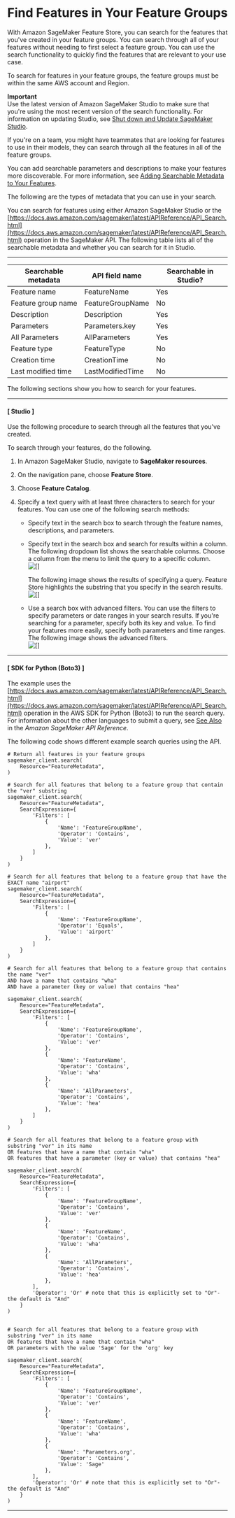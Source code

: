 # Find Features in Your Feature Groups<a name="feature-store-search-metadata"></a>

With Amazon SageMaker Feature Store, you can search for the features that you've created in your feature groups\. You can search through all of your features without needing to first select a feature group\. You can use the search functionality to quickly find the features that are relevant to your use case\.

To search for features in your feature groups, the feature groups must be within the same AWS account and Region\.

**Important**  
Use the latest version of Amazon SageMaker Studio to make sure that you're using the most recent version of the search functionality\. For information on updating Studio, see [Shut down and Update SageMaker Studio](studio-tasks-update-studio.md)\.

If you're on a team, you might have teammates that are looking for features to use in their models, they can search through all the features in all of the feature groups\.

You can add searchable parameters and descriptions to make your features more discoverable\. For more information, see [Adding Searchable Metadata to Your Features](feature-store-add-metadata.md)\.

The following are the types of metadata that you can use in your search\.

You can search for features using either Amazon SageMaker Studio or the [https://docs.aws.amazon.com/sagemaker/latest/APIReference/API_Search.html](https://docs.aws.amazon.com/sagemaker/latest/APIReference/API_Search.html) operation in the SageMaker API\. The following table lists all of the searchable metadata and whether you can search for it in Studio\.


****  

| Searchable metadata | API field name | Searchable in Studio? | 
| --- | --- | --- | 
| Feature name | FeatureName | Yes | 
| Feature group name | FeatureGroupName | No | 
| Description | Description | Yes | 
| Parameters | Parameters\.key | Yes | 
| All Parameters | AllParameters | Yes | 
| Feature type | FeatureType | No | 
| Creation time | CreationTime | No | 
| Last modified time | LastModifiedTime | No | 

The following sections show you how to search for your features\. 

------
#### [ Studio ]

Use the following procedure to search through all the features that you've created\.

To search through your features, do the following\.

1. In Amazon SageMaker Studio, navigate to **SageMaker resources**\.

1. On the navigation pane, choose **Feature Store**\.

1. Choose **Feature Catalog**\.

1. Specify a text query with at least three characters to search for your features\. You can use one of the following search methods:
   + Specify text in the search box to search through the feature names, descriptions, and parameters\.
   + Specify text in the search box and search for results within a column\. The following dropdown list shows the searchable columns\. Choose a column from the menu to limit the query to a specific column\.  
![\[\]](http://docs.aws.amazon.com/sagemaker/latest/dg/images/feature-store/feature-store-search-select-column.png)

     The following image shows the results of specifying a query\. Feature Store highlights the substring that you specify in the search results\.  
![\[\]](http://docs.aws.amazon.com/sagemaker/latest/dg/images/feature-store/feature-store-specify-query.png)
   + Use a search box with advanced filters\. You can use the filters to specify parameters or date ranges in your search results\. If you're searching for a parameter, specify both its key and value\. To find your features more easily, specify both parameters and time ranges\. The following image shows the advanced filters\.  
![\[\]](http://docs.aws.amazon.com/sagemaker/latest/dg/images/feature-store/feature-store-search-filter.png)

------
#### [ SDK for Python \(Boto3\) ]

The example uses the [https://docs.aws.amazon.com/sagemaker/latest/APIReference/API_Search.html](https://docs.aws.amazon.com/sagemaker/latest/APIReference/API_Search.html) operation in the AWS SDK for Python \(Boto3\) to run the search query\. For information about the other languages to submit a query, see [See Also](https://docs.aws.amazon.com/sagemaker/latest/APIReference/API_Search.html#API_Search_SeeAlso) in the *Amazon SageMaker API Reference*\.

The following code shows different example search queries using the API\.

```
# Return all features in your feature groups
sagemaker_client.search(
    Resource="FeatureMetadata",
)  

# Search for all features that belong to a feature group that contain the "ver" substring
sagemaker_client.search(
    Resource="FeatureMetadata",
    SearchExpression={
        'Filters': [
            {
                'Name': 'FeatureGroupName',
                'Operator': 'Contains',
                'Value': 'ver'
            },
        ]
    }
)

# Search for all features that belong to a feature group that have the EXACT name "airport"
sagemaker_client.search(
    Resource="FeatureMetadata",
    SearchExpression={
        'Filters': [
            {
                'Name': 'FeatureGroupName',
                'Operator': 'Equals',
                'Value': 'airport'
            },
        ]
    }
)

# Search for all features that belong to a feature group that contains the name "ver"
AND have a name that contains "wha"
AND have a parameter (key or value) that contains "hea"

sagemaker_client.search(
    Resource="FeatureMetadata",
    SearchExpression={
        'Filters': [
            {
                'Name': 'FeatureGroupName',
                'Operator': 'Contains',
                'Value': 'ver'
            },
            {
                'Name': 'FeatureName',
                'Operator': 'Contains',
                'Value': 'wha'
            },
            {
                'Name': 'AllParameters', 
                'Operator': 'Contains',
                'Value': 'hea'
            },
        ]
    }
)  

# Search for all features that belong to a feature group with substring "ver" in its name
OR features that have a name that contain "wha"
OR features that have a parameter (key or value) that contains "hea"

sagemaker_client.search(
    Resource="FeatureMetadata",
    SearchExpression={
        'Filters': [
            {
                'Name': 'FeatureGroupName',
                'Operator': 'Contains',
                'Value': 'ver'
            },
            {
                'Name': 'FeatureName',
                'Operator': 'Contains',
                'Value': 'wha'
            },
            {
                'Name': 'AllParameters', 
                'Operator': 'Contains',
                'Value': 'hea'
            },
        ],
        'Operator': 'Or' # note that this is explicitly set to "Or"- the default is "And"
    }
)              


# Search for all features that belong to a feature group with substring "ver" in its name
OR features that have a name that contain "wha"
OR parameters with the value 'Sage' for the 'org' key

sagemaker_client.search(
    Resource="FeatureMetadata",
    SearchExpression={
        'Filters': [
            {
                'Name': 'FeatureGroupName',
                'Operator': 'Contains',
                'Value': 'ver'
            },
            {
                'Name': 'FeatureName',
                'Operator': 'Contains',
                'Value': 'wha'
            },
            {
                'Name': 'Parameters.org', 
                'Operator': 'Contains',
                'Value': 'Sage'
            },
        ],
        'Operator': 'Or' # note that this is explicitly set to "Or"- the default is "And"
    }
)
```

------